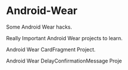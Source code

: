 # Android-Wear
Some Android Wear hacks.

Really Important Android Wear projects to learn.

Android Wear CardFragment Project.

Android Wear DelayConfirmationMessage Proje
